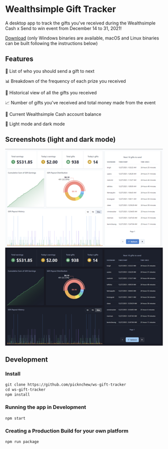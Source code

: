# Wealthsimple Gift Tracker

A desktop app to track the gifts you've received during the Wealthsimple Cash x Send to win event from December 14 to 31, 2021!

[Download](https://github.com/picknchew/ws-gift-tracker/releases) (only Windows binaries are available, macOS and Linux binaries can be built following the instructions below)

## Features
🎁 List of who you should send a gift to next

📊 Breakdown of the frequency of each prize you received

🔮 Historical view of all the gifts you received

📈 Number of gifts you've received and total money made from the event

💸 Current Wealthsimple Cash account balance

🌙 Light mode and dark mode

## Screenshots (light and dark mode)

![Light mode](./screenshots/lightmode.png?raw=true)
![Dark mode](./screenshots/darkmode.png?raw=true)

## Development

### Install

```
git clone https://github.com/picknchew/ws-gift-tracker
cd ws-gift-tracker
npm install
```

### Running the app in Development

```
npm start
```

### Creating a Production Build for your own platform

```
npm run package
```
